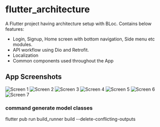 # flutter_architecture

A Flutter project having architecture setup with BLoc.
Contains below features:
 - Login, Signup, Home screen with bottom navigation, Side menu etc modules.
 - API workflow using Dio and Retrofit.
 - Localization
 - Common components used throughout the App


## App Screenshots

![Screen 1](app_screenshots/1.png)
![Screen 2](app_screenshots/2.png)
![Screen 3](app_screenshots/3.png)
![Screen 4](app_screenshots/4.png)
![Screen 5](app_screenshots/5.png)
![Screen 6](app_screenshots/6.png)
![Screen 7](app_screenshots/7.png)


### command generate model classes
flutter pub run build_runner build --delete-conflicting-outputs

